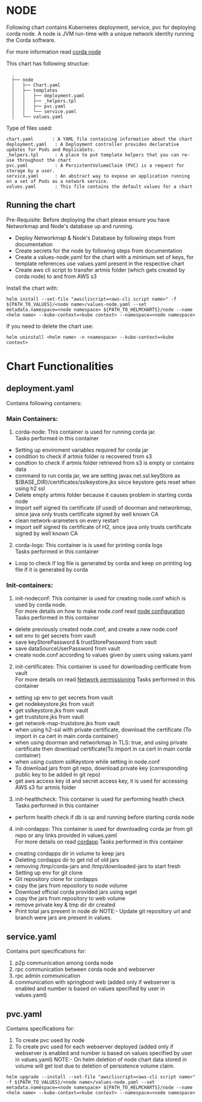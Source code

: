 [//]: # (##############################################################################################)
[//]: # (Copyright Accenture. All Rights Reserved.)
[//]: # (SPDX-License-Identifier: Apache-2.0)
[//]: # (##############################################################################################)

# NODE

Following chart contains Kubernetes deployment, service, pvc for deploying corda node. 
A node is JVM run-time with a unique network identity running the Corda software.

For more information read [corda node](https://docs.corda.net/releases/release-V3.3/key-concepts-node.html)


This chart has following structue:
```
  .
  ├── node
  │   ├── Chart.yaml
  │   ├── templates
  │   │   ├── deployment.yaml
  │   │   ├── _helpers.tpl
  │   │   ├── pvc.yaml
  │   │   └── service.yaml
  │   └── values.yaml
```

Type of files used:

```
chart.yaml       : A YAML file containing information about the chart
deployment.yaml   : A Deployment controller provides declarative updates for Pods and ReplicaSets.
_helpers.tpl      : A place to put template helpers that you can re-use throughout the chart
pvc.yaml          : A PersistentVolumeClaim (PVC) is a request for storage by a user.
service.yaml      : An abstract way to expose an application running on a set of Pods as a network service.
values.yaml       : This file contains the default values for a chart
```


## Running the chart

Pre-Requisite: Before deploying the chart please ensure you have Networkmap and Node's database up and running. 

- Deploy Networkmap & Node's Database by following steps from documentation 
- Create secrets for the node by following steps from documentation 
- Create a values-node.yaml for the chart with a minimum set of keys, for template references use values.yaml present in the respective chart
- Create aws cli script to transfer artmis folder (which gets created by corda node) to and from AWS s3  

Install the chart with:

```
helm install --set-file "awscliscript=<aws-cli script name>" -f ${PATH_TO_VALUES}/<node name>/values-node.yaml --set metadata.namespace=<node namespace> ${PATH_TO_HELMCHARTS}/node --name <helm name> --kube-context=<kube context> --namespace=<node namespace>

```

If you need to delete the chart use:

```
helm uninstall <helm name> -n <namespace> --kube-context=<kube context>
```

# Chart Functionalities

## deployment.yaml 

Contains following containers:

### Main Containers: 

1. corda-node: 	This container is used for running corda jar.  
  Tasks performed in this container	
- Setting up enviroment variables required for corda jar
- condition to check if artmis folder is recovered from s3 
- condtion to check if artmis folder retrieved from s3 is empty or contains data 
- command to run corda jar, we are setting javax.net.ssl.keyStore as ${BASE_DIR}/certificates/sslkeystore.jks since keystore gets reset when using h2 ssl
- Delete empty artmis folder because it causes problem in starting corda node
- Import self signed tls certificate (if used) of doorman and networkmap, since java only trusts certificate signed by well known CA  
- clean network-arameters on every restart
- import self signed tls certificate of H2, since java only trusts certificate signed by well known CA 

2. corda-logs:  This container is is used for printing corda logs  
  Tasks performed in this container
- Loop to check if log file is generated by corda and keep on printing log file if it is generated by corda

### Init-containers:

1. init-nodeconf: This container is used for creating node.conf which is used by corda node.  
  For more details on how to make node.conf read [node configuration](https://docs.corda.net/releases/release-V3.3/corda-configuration-file.html)  
  Tasks performed in this container  
- delete previously created node.conf, and create a new node.conf
- set env to get secrets from vault
- save keyStorePassword & trustStorePassword from vault
- save dataSourceUserPassword from vault
- create node.conf according to values given by users using values.yaml

2. init-certificates:  This container is used for downloading certficate from vault  	
   For more details on read [Network permissioning](https://docs.corda.net/releases/release-V3.3/permissioning.html)
   Tasks performed in this container
- setting up env to get secrets from vault
- get nodekeystore.jks from vault
- get sslkeystore.jks from vault
- get truststore.jks from vault
- get network-map-truststore.jks from vault
- when using h2-ssl with private certificate, download the certificate  (To import in ca cert in main corda container)
- when using doorman and networkmap in TLS: true, and using private certificate then download certificate(To import in ca cert in main corda container)
- when using custom sslKeystore while setting in node.conf
- To download jars from git repo, download private key (corresponding public key to be added in git repo)
- get aws access key id and secret access key, it is used for accessing AWS s3 for artmis folder 

3. init-healthcheck: This container is used for performing health check  
  Tasks performed in this container
- perform health check if db is up and running before starting corda node

4. init-cordapps: This container is used for downloading corda jar from git repo or any links provided in values.yaml  
  For more details on read [cordapp](https://docs.corda.r3.com/releases/3.3/cordapp-build-systems.html)
  Tasks performed in this container
- creating cordapps dir in volume to keep jars
- Deleting cordapps dir to get rid of old jars
- removing /tmp/corda-jars and /tmp/downloaded-jars to start fresh
- Setting up env for git clone
- Git repository clone for cordapps
- copy the jars from repository to node volume 
- Download official corda provided jars using wget
- copy the jars from repository to web volume
- remove private key & tmp dir dir created 
- Print total jars present in node dir
NOTE:- Update git repository url and branch were jars are present in values.

## service.yaml

Contains port specifications for:

1. p2p communication among corda node
2. rpc communication between corda node and webserver
3. rpc admin communication
4. communication with springboot web  (added only if webserver is enabled and number is based on values specified by user in values.yaml)

## pvc.yaml

Contains specifications for:

1. To create pvc used by node
2. To create pvc used for each webserver deployed (added only if webserver is enabled and number is based on values specified by user in values.yaml)
NOTE:- On helm deletion of node chart data stored in volume will get lost due to deletion of persistence volume claim.
```
helm upgrade --install --set-file "awscliscript=<aws-cli script name>" -f ${PATH_TO_VALUES}/<node name>/values-node.yaml --set metadata.namespace=<node namespace> ${PATH_TO_HELMCHARTS}/node --name <helm name> --kube-context=<kube context> --namespace=<node namespace>
```